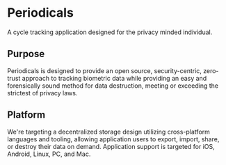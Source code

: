 # Periodicals

A cycle tracking application designed for the privacy minded individual. 

## Purpose 

Periodicals is designed to provide an open source, security-centric, zero-trust approach to tracking biometric data while providing an easy and forensically sound method for data destruction, meeting or exceeding the strictest of privacy laws.

## Platform

We're targeting a decentralized storage design utilizing cross-platform languages and tooling, allowing application users to export, import, share, or destroy their data on demand. Application support is targeted for iOS, Android, Linux, PC, and Mac.


